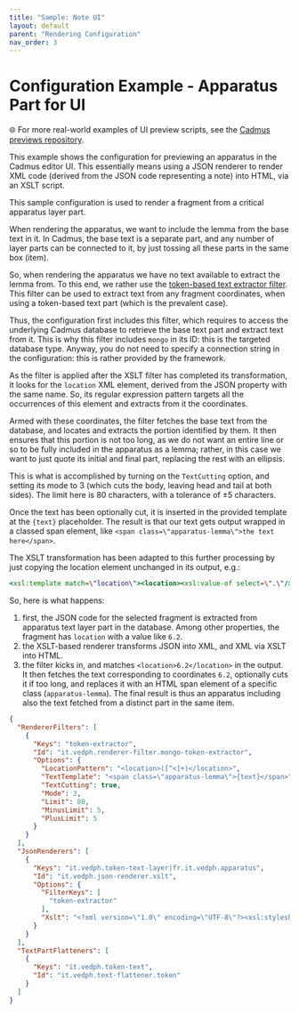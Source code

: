 ```yaml
---
title: "Sample: Note UI" 
layout: default
parent: "Rendering Configuration"
nav_order: 3
---
```


# Configuration Example - Apparatus Part for UI

🌐 For more real-world examples of UI preview scripts, see the [Cadmus previews repository](https://github.com/vedph/cadmus-previews).

This example shows the configuration for previewing an apparatus in the Cadmus editor UI. This essentially means using a JSON renderer to render XML code (derived from the JSON code representing a note) into HTML, via an XSLT script.

This sample configuration is used to render a fragment from a critical apparatus layer part.

When rendering the apparatus, we want to include the lemma from the base text in it. In Cadmus, the base text is a separate part, and any number of layer parts can be connected to it, by just tossing all these parts in the same box (item).

So, when rendering the apparatus we have no text available to extract the lemma from. To this end, we rather use the [token-based text extractor filter](filters.md#token-based-text-extractor-filter). This filter can be used to extract text from any fragment coordinates, when using a token-based text part (which is the prevalent case).

Thus, the configuration first includes this filter, which requires to access the underlying Cadmus database to retrieve the base text part and extract text from it. This is why this filter includes `mongo` in its ID: this is the targeted database type. Anyway, you do not need to specify a connection string in the configuration: this is rather provided by the framework.

As the filter is applied after the XSLT filter has completed its transformation, it looks for the `location` XML element, derived from the JSON property with the same name. So, its regular expression pattern targets all the occurrences of this element and extracts from it the coordinates.

Armed with these coordinates, the filter fetches the base text from the database, and locates and extracts the portion identified by them. It then ensures that this portion is not too long, as we do not want an entire line or so to be fully included in the apparatus as a lemma; rather, in this case we want to just quote its initial and final part, replacing the rest with an ellipsis.

This is what is accomplished by turning on the `TextCutting` option, and setting its mode to 3 (which cuts the body, leaving head and tail at both sides). The limit here is 80 characters, with a tolerance of ±5 characters.

Once the text has been optionally cut, it is inserted in the provided template at the `{text}` placeholder. The result is that our text gets output wrapped in a classed span element, like `<span class=\"apparatus-lemma\">the text here</span>`.

The XSLT transformation has been adapted to this further processing by just copying the location element unchanged in its output, e.g.:

```xslt
<xsl:template match=\"location\"><location><xsl:value-of select=\".\"/></location></xsl:template>
```

So, here is what happens:

1. first, the JSON code for the selected fragment is extracted from apparatus text layer part in the database. Among other properties, the fragment has `location` with a value like `6.2`.
2. the XSLT-based renderer transforms JSON into XML, and XML via XSLT into HTML.
3. the filter kicks in, and matches `<location>6.2</location>` in the output. It then fetches the text corresponding to coordinates `6.2`, optionally cuts it if too long, and replaces it with an HTML span element of a specific class (`apparatus-lemma`). The final result is thus an apparatus including also the text fetched from a distinct part in the same item.

```json
{
  "RendererFilters": [
    {
      "Keys": "token-extractor",
      "Id": "it.vedph.renderer-filter.mongo-token-extractor",
      "Options": {
        "LocationPattern": "<location>([^<]+)</location>",
        "TextTemplate": "<span class=\"apparatus-lemma\">{text}</span>",
        "TextCutting": true,
        "Mode": 3,
        "Limit": 80,
        "MinusLimit": 5,
        "PlusLimit": 5
      }
    }
  ],
  "JsonRenderers": [
    {
      "Keys": "it.vedph.token-text-layer|fr.it.vedph.apparatus",
      "Id": "it.vedph.json-renderer.xslt",
      "Options": {
        "FilterKeys": [
          "token-extractor"
        ],
        "Xslt": "<?xml version=\"1.0\" encoding=\"UTF-8\"?><xsl:stylesheet xmlns:xsl=\"http://www.w3.org/1999/XSL/Transform\" xmlns:xs=\"http://www.w3.org/2001/XMLSchema\" exclude-result-prefixes=\"xs\" version=\"1.0\"><xsl:output method=\"html\" /><xsl:template match=\"lemma\"><span class=\"apparatus-lemma\"><xsl:value-of select=\".\"/></span></xsl:template><xsl:template match=\"location\"><location><xsl:value-of select=\".\"/></location></xsl:template><xsl:template match=\"witnesses\"><span class=\"apparatus-w-value\"><xsl:value-of select=\"value\"/></span><xsl:if test=\"note\"><span class=\"apparatus-w-note\"><xsl:text> </xsl:text><xsl:value-of select=\"note\"/><xsl:text> </xsl:text></span></xsl:if></xsl:template><xsl:template match=\"authors\"><xsl:text> </xsl:text><span class=\"apparatus-a-value\"><xsl:value-of select=\"value\"/></span><xsl:if test=\"note\"><xsl:text> </xsl:text><span class=\"apparatus-a-note\"><xsl:value-of select=\"note\"/></span></xsl:if><xsl:text> </xsl:text></xsl:template><xsl:template match=\"entries\"><xsl:variable name=\"nr\"><xsl:number/></xsl:variable><xsl:if test=\"$nr &gt; 1\"><span class=\"apparatus-sep\">| </span></xsl:if><xsl:if test=\"tag\"><span class=\"apparatus-tag\"><xsl:value-of select=\"tag\"/></span><xsl:text> </xsl:text></xsl:if><xsl:if test=\"subrange\"><span class=\"apparatus-subrange\"><xsl:value-of select=\"subrange\"/></span><xsl:text> </xsl:text></xsl:if><xsl:if test=\"string-length(value) &gt; 0\"><span class=\"apparatus-value\"><xsl:value-of select=\"value\"/></span><xsl:text> </xsl:text></xsl:if><xsl:choose><xsl:when test=\"type = 0\"><xsl:if test=\"string-length(value) = 0\"><span class=\"apparatus-type\">del. </span></xsl:if></xsl:when><xsl:when test=\"type = 1\"><span class=\"apparatus-type\">ante lemma </span></xsl:when><xsl:when test=\"type = 2\"><span class=\"apparatus-type\">post lemma </span></xsl:when></xsl:choose><xsl:if test=\"note\"><span class=\"apparatus-note\"><xsl:value-of select=\"note\"/></span><xsl:text> </xsl:text></xsl:if><xsl:apply-templates/></xsl:template><xsl:template match=\"root\"><xsl:apply-templates/></xsl:template><xsl:template match=\"*\"/></xsl:stylesheet>"
      }
    }
  ],
  "TextPartFlatteners": [
    {
      "Keys": "it.vedph.token-text",
      "Id": "it.vedph.text-flattener.token"
    }
  ]
}
```
